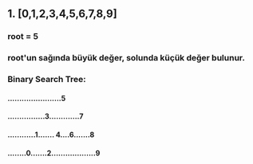## 1. [0,1,2,3,4,5,6,7,8,9]
###   root = 5
###   root'un sağında büyük değer, solunda küçük değer bulunur.
###   Binary Search Tree: 
#### .......................5
#### ................3.............7
#### ............1....... 4....6.......8
#### ........0.......2...................9
                 
        
           
   
